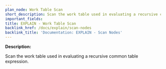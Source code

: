 ```yaml
---
plan_node: Work Table Scan
short_description: Scan the work table used in evaluating a recursive common table expression.
important_fields:
title: EXPLAIN - Work Table Scan
backlink_href: /docs/explain/scan-nodes
backlink_title: 'Documentation: EXPLAIN - Scan Nodes'
---
```


**Description:**

Scan the work table used in evaluating a recursive common table expression.
